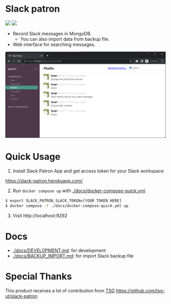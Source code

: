 # Slack patron

<a href="https://hub.docker.com/r/tyage/slack-patron-viewer"><img src="https://img.shields.io/docker/v/tyage/slack-patron-viewer?label=slack-patron-viewer" /></a>
<a href="https://hub.docker.com/r/tyage/slack-patron-logger"><img src="https://img.shields.io/docker/v/tyage/slack-patron-logger?label=slack-patron-logger" /></a>

- Record Slack messages in MongoDB.
  - You can also import data from backup file.
- Web interface for searching messages.

![](./docs/screenshot.png)

# Quick Usage

1. Install Slack Patron App and get access token for your Slack workspace

<https://slack-patron.herokuapp.com/>

2. Run `docker compose up` with [./docs/docker-compose-quick.yml](./docs/docker-compose-quick.yml)

```sh
$ export SLACK_PATRON_SLACK_TOKEN=[YOUR TOKEN HERE]
$ docker compose -f ./docs/docker-compose-quick.yml up
```

3. Visit http://localhost:9292

# Docs

- [./docs/DEVELOPMENT.md](./docs/DEVELOPMENT.md): for development
- [./docs/BACKUP_IMPORT.md](./docs/BACKUP_IMPORT.md): for import Slack backup file

# Special Thanks

This product receives a lot of contribution from
[TSG](https://github.com/tsg-ut) <https://github.com/tsg-ut/slack-patron>
